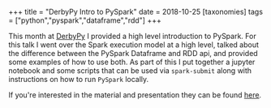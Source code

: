 +++
title = "DerbyPy Intro to PySpark"
date = 2018-10-25
[taxonomies]
tags = ["python","pyspark","dataframe","rdd"]
+++

This month at [DerbyPy](https://www.meetup.com/derbypy/) I provided a high
level introduction to PySpark. For this talk I went over the Spark execution
model at a high level, talked about the difference between the PySpark
Dataframe and RDD api, and provided some examples of how to use both. As part
of this I put together a jupyter notebook and some scripts that can be used via
`spark-submit` along with instructions on how to run `PySpark` locally.

If you're interested in the material and presentation they can be found
[here](https://github.com/n0mn0m/presentations).
